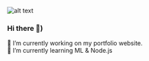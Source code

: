 
![alt text](https://res.cloudinary.com/dnv3ztqf1/image/upload/v1595617745/for%20github%20profile/Aakash_yadav_qjotud.png)
### Hi there 👋)
🔭 I’m currently working on my portfolio website.<br>
🌱 I’m currently learning ML & Node.js
<!--
**AakashCode12/AakashCode12** is a ✨ _special_ ✨ repository because its `README.md` (this file) appears on your GitHub profile.

Here are some ideas to get you started:

- 🔭 I’m currently working on ...
- 🌱 I’m currently learning ...
- 👯 I’m looking to collaborate on ...
- 🤔 I’m looking for help with ...
- 💬 Ask me about ...
- 📫 How to reach me: ...
- 😄 Pronouns: ...
- ⚡ Fun fact: ...
-->

